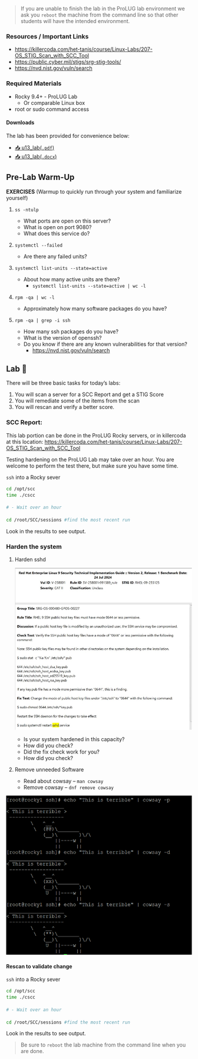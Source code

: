 > If you are unable to finish the lab in the ProLUG lab environment we ask you `reboot`
> the machine from the command line so that other students will have the intended environment.

### Resources / Important Links

- <https://killercoda.com/het-tanis/course/Linux-Labs/207-OS_STIG_Scan_with_SCC_Tool>
- <https://public.cyber.mil/stigs/srg-stig-tools/>
- <https://nvd.nist.gov/vuln/search>

### Required Materials

- Rocky 9.4+ - ProLUG Lab
  - Or comparable Linux box
- root or sudo command access

#### Downloads

The lab has been provided for convenience below:

- <a href="./assets/downloads/u13/u13_lab.pdf" target="_blank" download>📥 u13_lab(`.pdf`)</a>
- <a href="./assets/downloads/u13/u13_lab.docx" target="_blank" download>📥 u13_lab(`.docx`)</a>

## Pre-Lab Warm-Up

**EXERCISES** (Warmup to quickly run through your system and familiarize yourself)

1. `ss -ntulp`

   - What ports are open on this server?
   - What is open on port 9080?
   - What does this service do?

2. `systemctl --failed`

   - Are there any failed units?

3. `systemctl list-units --state=active`

   - About how many active units are there?
     - `systemctl list-units --state=active | wc -l`

4. `rpm -qa | wc -l`

   - Approximately how many software packages do you have?

5. `rpm -qa | grep -i ssh`

   - How many ssh packages do you have?
   - What is the version of openssh?
   - Do you know if there are any known vulnerabilities for that version?
     - <https://nvd.nist.gov/vuln/search>

## Lab 🧪

There will be three basic tasks for today’s labs:

1.  You will scan a server for a SCC Report and get a STIG Score
2.  You will remediate some of the items from the scan
3.  You will rescan and verify a better score.

### SCC Report:

This lab portion can be done in the ProLUG Rocky servers, or in killercoda at this location:
<https://killercoda.com/het-tanis/course/Linux-Labs/207-OS_STIG_Scan_with_SCC_Tool>

Testing hardening on the ProLUG Lab may take over an hour. You are welcome to perform the
test there, but make sure you have some time.

`ssh` into a Rocky sever

```bash
cd /opt/scc
time ./cscc

# - Wait over an hour

cd /root/SCC/sessions #find the most recent run
```

Look in the results to see output.

### Harden the system

1. Harden sshd

   <img src="./assets/downloads/u13/image2.jpeg"></img>

   - Is your system hardened in this capacity?
   - How did you check?
   - Did the fix check work for you?
   - How did you check?

2. Remove unneeded Software

   - Read about cowsay – `man cowsay`
   - Remove cowsay – `dnf remove cowsay`

<img src="./assets/downloads/u13/image3.png"></img>

#### Rescan to validate change

`ssh` into a Rocky sever

```bash
cd /opt/scc
time ./cscc

# - Wait over an hour

cd /root/SCC/sessions #find the most recent run
```

Look in the results to see output.

> Be sure to `reboot` the lab machine from the command line when you are done.

